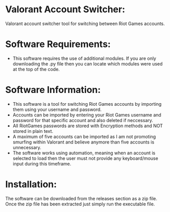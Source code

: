 # Valorant Account Switcher:
Valorant account switcher tool for switching between Riot Games accounts.

# Software Requirements:
- This software requires the use of additional modules. If you are only downloading the .py file then you can locate which modules were used at the top of the code.

# Software Information:
- This software is a tool for switching Riot Games accounts by importing them using your username and password.
- Accounts can be imported by entering your Riot Games username and password for that specific account and also deleted if neccessary. 
- All RiotGames passwords are stored with Encryption methods and NOT stored in plain text.
- A maximum of five accounts can be imported as I am not promoting smurfing within Valorant and believe anymore than five accounts is unnecessary. 
- The software works using automation, meaning when an account is selected to load then the user must not provide any keyboard/mouse input during this timeframe.

# Installation:

The software can be downloaded from the releases section as a zip file. Once the zip file has been extracted just simply run the executable file. 

